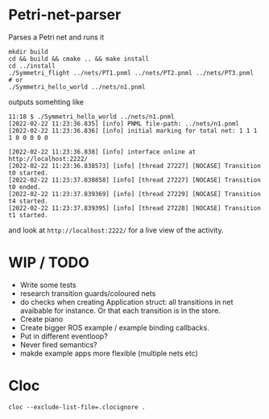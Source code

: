 # Petri-net-parser
Parses a Petri net and runs it

```
mkdir build
cd && build && cmake .. && make install
cd ../install
./Symmetri_flight ../nets/PT1.pnml ../nets/PT2.pnml ../nets/PT3.pnml
# or
./Symmetri_hello_world ../nets/n1.pnml
```
outputs somehting like

```
11:18 $ ./Symmetri_hello_world ../nets/n1.pnml
[2022-02-22 11:23:36.835] [info] PNML file-path: ../nets/n1.pnml
[2022-02-22 11:23:36.836] [info] initial marking for total net: 1 1 1 1 0 0 0 0 0

[2022-02-22 11:23:36.838] [info] interface online at http://localhost:2222/
[2022-02-22 11:23:36.838573] [info] [thread 27227] [NOCASE] Transition t0 started.
[2022-02-22 11:23:37.838858] [info] [thread 27227] [NOCASE] Transition t0 ended.
[2022-02-22 11:23:37.839369] [info] [thread 27229] [NOCASE] Transition t4 started.
[2022-02-22 11:23:37.839395] [info] [thread 27228] [NOCASE] Transition t1 started.

```

and look at `http://localhost:2222/` for a live view of the activity.


# WIP / TODO

- Write some tests
- research transition guards/coloured nets
- do checks when creating Application struct: all transitions in net avaibable for instance. Or that each transition is in the store.
- Create piano
- Create bigger ROS example / example binding callbacks.
- Put in different eventloop?
- Never fired semantics?
- makde example apps more flexible (multiple nets etc)

# Cloc

```
cloc --exclude-list-file=.clocignore .
```

